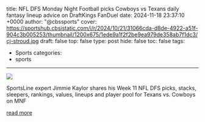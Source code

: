 title: NFL DFS Monday Night Football picks Cowboys vs Texans daily fantasy lineup advice on DraftKings FanDuel
date: 2024-11-18 23:37:10 +0000
author: "@cbssports"
cover: https://sportshub.cbsistatic.com/i/r/2024/10/21/31066cda-d8de-4922-a51f-904c3b005253/thumbnail/1200x675/1ede9a1f2f2be9ea979de358ab7f1dc3/cj-stroud.jpg
draft: false
top: false
type: post
hide: false
toc: false
tags:
  - Sports
categories:
  - sports
---

![](https://sportshub.cbsistatic.com/i/r/2024/10/21/31066cda-d8de-4922-a51f-904c3b005253/thumbnail/1200x675/1ede9a1f2f2be9ea979de358ab7f1dc3/cj-stroud.jpg)

SportsLine expert Jimmie Kaylor shares his Week 11 NFL DFS picks, stacks, sleepers, rankings, values, lineups and player pool for Texans vs. Cowboys on MNF

[read more](https://www.cbssports.com/nfl/news/nfl-dfs-monday-night-football-picks-cowboys-vs-texans-daily-fantasy-lineup-advice-on-draftkings-fanduel/)
